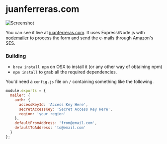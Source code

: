 # juanferreras.com #

![Screenshot](https://www.juanferreras.com/img/email-header.jpg)

You can see it live at [juanferreras.com](http://juanferreras.com). It uses Express/Node.js with [nodemailer](https://github.com/nodemailer/nodemailer) to process the form and send the e-mails through Amazon's SES.

### Building ###

* `brew install npm` on OSX to install it (or any other way of obtaining npm)
* `npm install` to grab all the required dependencies.

You'd need a `config.js` file on `/` containing something like the following.
```javascript
module.exports = {
  mailer: {
    auth: {
      accessKeyId: 'Access Key Here',
      secretAccessKey: 'Secret Access Key Here',
      region: 'your region'
    },
    defaultFromAddress: 'from@email.com',
    defaultToAddress: 'to@email.com'
  }
};
```
